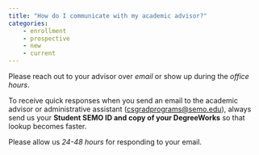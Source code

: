 ```yaml
---
title: "How do I communicate with my academic advisor?"
categories:
    - enrollment
    - prospective
    - new
    - current
---
```

Please reach out to your advisor over *email* or show up during the *office hours*. 

To receive quick responses when you send an email to the academic advisor or administrative assistant (csgradprograms@semo.edu), always send us your **Student SEMO ID and copy of your DegreeWorks**  so that lookup becomes faster. 

Please allow us *24-48 hours* for responding to your email.